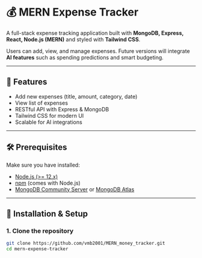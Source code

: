 # 💰 MERN Expense Tracker

A full-stack expense tracking application built with **MongoDB, Express, React, Node.js (MERN)** and styled with **Tailwind CSS**.

Users can add, view, and manage expenses. Future versions will integrate **AI features** such as spending predictions and smart budgeting.

---

## 📌 Features

- Add new expenses (title, amount, category, date)
- View list of expenses
- RESTful API with Express & MongoDB
- Tailwind CSS for modern UI
- Scalable for AI integrations

---

## 🛠 Prerequisites

Make sure you have installed:

- [Node.js (>= 12.x)](https://nodejs.org/)
- [npm](https://www.npmjs.com/) (comes with Node.js)
- [MongoDB Community Server](https://www.mongodb.com/try/download/community) or [MongoDB Atlas](https://www.mongodb.com/atlas/database)

---

## 🚀 Installation & Setup

### 1. Clone the repository

```bash
git clone https://github.com/vmb2001/MERN_money_tracker.git
cd mern-expense-tracker
```
